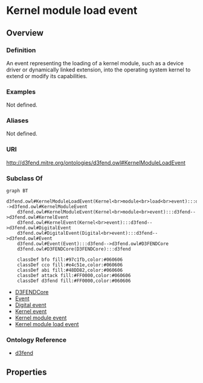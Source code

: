 # Kernel module load event

## Overview

### Definition
An event representing the loading of a kernel module, such as a device driver or dynamically linked extension, into the operating system kernel to extend or modify its capabilities.

### Examples
Not defined.

### Aliases
Not defined.

### URI
http://d3fend.mitre.org/ontologies/d3fend.owl#KernelModuleLoadEvent

### Subclass Of
```mermaid
graph BT
    d3fend.owl#KernelModuleLoadEvent(Kernel<br>module<br>load<br>event):::d3fend-->d3fend.owl#KernelModuleEvent
    d3fend.owl#KernelModuleEvent(Kernel<br>module<br>event):::d3fend-->d3fend.owl#KernelEvent
    d3fend.owl#KernelEvent(Kernel<br>event):::d3fend-->d3fend.owl#DigitalEvent
    d3fend.owl#DigitalEvent(Digital<br>event):::d3fend-->d3fend.owl#Event
    d3fend.owl#Event(Event):::d3fend-->d3fend.owl#D3FENDCore
    d3fend.owl#D3FENDCore(D3FENDCore):::d3fend
    
    classDef bfo fill:#97c1fb,color:#060606
    classDef cco fill:#e4c51e,color:#060606
    classDef abi fill:#48DD82,color:#060606
    classDef attack fill:#FF0000,color:#060606
    classDef d3fend fill:#FF0000,color:#060606
```

- [D3FENDCore](/docs/ontology/reference/model/D3FENDCore/D3FENDCore.md)
- [Event](/docs/ontology/reference/model/D3FENDCore/Event/Event.md)
- [Digital event](/docs/ontology/reference/model/D3FENDCore/Event/Digital%20event/Digital%20event.md)
- [Kernel event](/docs/ontology/reference/model/D3FENDCore/Event/Digital%20event/Kernel%20event/Kernel%20event.md)
- [Kernel module event](/docs/ontology/reference/model/D3FENDCore/Event/Digital%20event/Kernel%20event/Kernel%20module%20event/Kernel%20module%20event.md)
- [Kernel module load event](/docs/ontology/reference/model/D3FENDCore/Event/Digital%20event/Kernel%20event/Kernel%20module%20event/Kernel%20module%20load%20event/Kernel%20module%20load%20event.md)


### Ontology Reference
- [d3fend](http://d3fend.mitre.org/ontologies/d3fend.owl#)

## Properties
